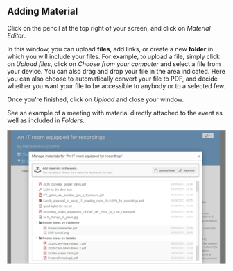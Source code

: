 
## Adding Material

Click on the pencil at the top right of your screen, and click on _Material Editor_.

In this window, you can upload **files**, add links, or create a new **folder** in which you will include your files.
For example, to upload a file, simply click on _Upload files_, click on _Choose from your computer_ and select a file from your device. You can also drag and drop your file in the area indicated.
Here you can also choose to automatically convert your file to PDF, and decide whether you want your file to be accessible to anybody or to a selected few.

Once you’re finished, click on _Upload_ and close your window.

See an example of a meeting with material directly attached to the event as well as included in _Folders_.

![](/assets/with-folders-material-meeting.png)
